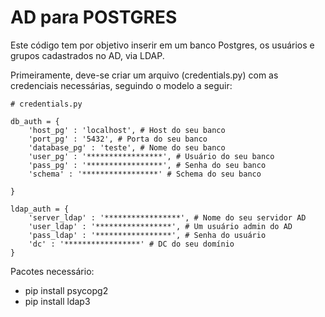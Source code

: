 # AD para POSTGRES

Este código tem por objetivo inserir em um banco Postgres, os usuários e grupos cadastrados no AD, via LDAP.

Primeiramente, deve-se criar um arquivo (credentials.py) com as credenciais necessárias, seguindo o modelo a seguir:

```
# credentials.py

db_auth = {
    'host_pg' : 'localhost', # Host do seu banco
    'port_pg' : '5432', # Porta do seu banco
    'database_pg' : 'teste', # Nome do seu banco
    'user_pg' : '*****************', # Usuário do seu banco
    'pass_pg' : '*****************', # Senha do seu banco
    'schema' : '*****************' # Schema do seu banco
    
}

ldap_auth = {
    'server_ldap' : '*****************', # Nome do seu servidor AD
    'user_ldap' : '*****************', # Um usuário admin do AD
    'pass_ldap' : '*****************', # Senha do usuário
    'dc' : '*****************' # DC do seu domínio
}
```

Pacotes necessário:

* pip install psycopg2
* pip install ldap3
